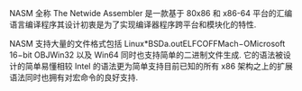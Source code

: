 NASM 全称 The Netwide Assembler 是一款基于 80x86 和 x86-64 平台的汇编语言编译程序其设计初衷是为了实现编译器程序跨平台和模块化的特性.

NASM 支持大量的文件格式包括 Linux*BSDa.outELFCOFFMach−OMicrosoft 16−bit OBJWin32 以及 Win64 同时也支持简单的二进制文件生成. 它的语法被设计的简单易懂相较 Intel 的语法更为简单支持目前已知的所有 x86 架构之上的扩展语法同时也拥有对宏命令的良好支持.